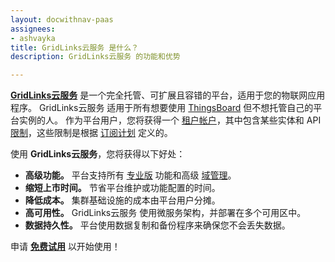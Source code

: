 ```yaml
---
layout: docwithnav-paas
assignees:
- ashvayka
title: GridLinks云服务 是什么？
description: GridLinks云服务 的功能和优势

---
```


[**GridLinks云服务**](/products/paas/) 是一个完全托管、可扩展且容错的平台，适用于您的物联网应用程序。
GridLinks云服务 适用于所有想要使用 [ThingsBoard](/docs/paas/getting-started-guides/what-is-thingsboard/) 但不想托管自己的平台实例的人。
作为平台用户，您将获得一个 [租户帐户](/docs/paas/user-guide/entities-and-relations/)，其中包含某些实体和 API [限制](/docs/paas/user-guide/tenant-profiles/#entity-limits)，这些限制是根据 [订阅计划](/products/paas/subscription/) 定义的。

使用 **GridLinks云服务**，您将获得以下好处：

- **高级功能。** 平台支持所有 [专业版](/products/thingsboard-pe/) 功能和高级 [域管理](/products/paas/domains/)。
- **缩短上市时间。** 节省平台维护或功能配置的时间。
- **降低成本。** 集群基础设施的成本由平台用户分摊。
- **高可用性。** GridLinks云服务 使用微服务架构，并部署在多个可用区中。
- **数据持久性。** 平台使用数据复制和备份程序来确保您不会丢失数据。

申请 [**免费试用**](https://gridlinks.codingas.com/signup) 以开始使用！